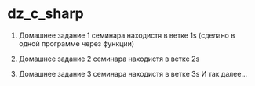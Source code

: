 # dz_c_sharp



1. Домашнее задание 1 семинара находистя в ветке 1s
     (сделано в одной программе через функции) 

2. Домашнее задание 2 семинара находистя в ветке 2s
3. Домашнее задание 3 семинара находистя в ветке 3s
И так далее...
